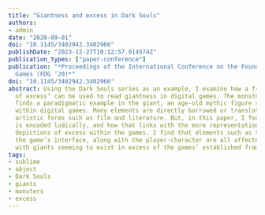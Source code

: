 ```yaml
---
title: "Giantness and excess in Dark Souls"
authors:
- admin
date: "2020-09-01"
doi: "10.1145/3402942.3402966"
publishDate: "2023-12-27T10:12:57.014574Z"
publication_types: ["paper-conference"]
publication: "*Proceedings of the International Conference on the Foundations of Digital
  Games (FDG ‘20)*"
doi: "10.1145/3402942.3402966"
abstract: Using the Dark Souls series as an example, I examine how a frame of ‘monster
  of excess’ can be used to read giantness in digital games. The monster of excess
  finds a paradigmatic example in the giant, an age-old mythic figure still prevalent
  within digital games. Many elements are directly borrowed or translated from other
  artistic forms such as film and literature. But, in this paper, I focus on how excess
  is encoded ludically, and how that links with the more representational and aesthetic
  depictions of excess within the games. I find that elements such as the camera and
  the game’s interface, along with the player-character are all affected by giantness,
  with giants seeming to exist in excess of the games’ established frames.
tags:
- sublime
- abject
- Dark Souls
- giants
- monsters
- excess
---
```

